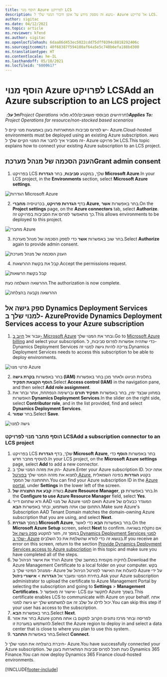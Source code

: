 ```yaml
---
title: הוסף מנוי Azure לפרויקט LCS
description: נושא זה מספק מידע על אופן חיבור המנוי שלך ל- Azure אל פרויקט LCS.
author: sigitac
ms.date: 04/12/2021
ms.topic: article
ms.reviewer: kfend
ms.author: sigitac
ms.openlocfilehash: 6daa86d453ec5022cdd75dff0394c8818292406c
ms.sourcegitcommit: 40f68387f594180af64a5e5c748b6efa188bd300
ms.translationtype: HT
ms.contentlocale: he-IL
ms.lasthandoff: 05/10/2021
ms.locfileid: "6000617"
---
```

# <a name="add-an-azure-subscription-to-an-lcs-project"></a><span data-ttu-id="869dc-103">הוסף מנוי Azure לפרויקט LCS</span><span class="sxs-lookup"><span data-stu-id="869dc-103">Add an Azure subscription to an LCS project</span></span>

<span data-ttu-id="869dc-104">_**חל על:** ‏Project Operations לתרחישים מבוססי משאבים/ללא מלאי_</span><span class="sxs-lookup"><span data-stu-id="869dc-104">_**Applies To:** Project Operations for resource/non-stocked based scenarios_</span></span>

<span data-ttu-id="869dc-105">יש לפרוס סביבות המתארחות בענן באמצעות מנוי קיים ל- Azure.</span><span class="sxs-lookup"><span data-stu-id="869dc-105">Cloud-hosted environments must be deployed using an existing Azure subscription.</span></span> <span data-ttu-id="869dc-106">נושא זה מסביר איך לחבר את המנוי הקיים שלך ל- Azure אל פרויקט LCS.</span><span class="sxs-lookup"><span data-stu-id="869dc-106">This topic explains how to connect your existing Azure subscription to an LCS project.</span></span> 

## <a name="grant-admin-consent"></a><span data-ttu-id="869dc-107">הענק הסכמה של מנהל מערכת</span><span class="sxs-lookup"><span data-stu-id="869dc-107">Grant admin consent</span></span>

1. <span data-ttu-id="869dc-108">בפרויקט LCS שלך, במקטע **סביבות**, בחר **הגדרות Microsoft Azure**.</span><span class="sxs-lookup"><span data-stu-id="869dc-108">In your LCS project, in the **Environments** section, select **Microsoft Azure settings**.</span></span>

![הגדרות Microsoft Azure](./media/1MicrosoftAzureSettings.png)

2. <span data-ttu-id="869dc-110">בדף **הגדרות פרויקט**, בכרטיסיה **מחברי Azure**, בחר באפשרות **אשר**.</span><span class="sxs-lookup"><span data-stu-id="869dc-110">On the **Project settings** page, on the **Azure connectors** tab, select **Authorize**.</span></span> <span data-ttu-id="869dc-111">כך מתאפשר לפרוס את הסביבות בפרויקט זה.</span><span class="sxs-lookup"><span data-stu-id="869dc-111">This allows environments to be deployed to this project.</span></span>

![מחברי Azure](./media/2AzureConnectors.png)

3. <span data-ttu-id="869dc-113">בחר שוב באפשרות **אשר** כדי לספק הסכמה של מנהל מערכת.</span><span class="sxs-lookup"><span data-stu-id="869dc-113">Select **Authorize** again to provide admin consent.</span></span>

![הענק הסכמה של מנהל מערכת](./media/3GrantAdminConsent.png)

4. <span data-ttu-id="869dc-115">קבל את בקשת ההרשאות.</span><span class="sxs-lookup"><span data-stu-id="869dc-115">Accept the permissions request.</span></span>

![קבל בקשת הרשאות](./media/4AcceptPermissionRequest.png)

<span data-ttu-id="869dc-117">ההרשאה הושלמה כעת.</span><span class="sxs-lookup"><span data-stu-id="869dc-117">The authorization is now complete.</span></span> 

![ההרשאה נקבעה בהצלחה](./media/5AuthorizationComplete.png)

## <a name="provide-dynamics-deployment-services-access-to-your-azure-subscription"></a><a name="provide"></a><span data-ttu-id="869dc-119">ספק גישה אל Dynamics Deployment Services למנוי שלך ב- Azure</span><span class="sxs-lookup"><span data-stu-id="869dc-119">Provide Dynamics Deployment Services access to your Azure subscription</span></span>

1. <span data-ttu-id="869dc-120">עבור אל [חיוב ב- Microsoft Azure](https://portal.azure.com/#blade/Microsoft\_Azure\_Billing/SubscriptionsBlade) ובחר את המנוי שלך.</span><span class="sxs-lookup"><span data-stu-id="869dc-120">Go to [Microsoft Azure billing](https://portal.azure.com/#blade/Microsoft\_Azure\_Billing/SubscriptionsBlade) and select your subscription.</span></span> <span data-ttu-id="869dc-121">כדי שתהיה אפשרות לפרוס סביבות, ל- Dynamics Deployment Services צריכה להיות גישה למנוי זה.</span><span class="sxs-lookup"><span data-stu-id="869dc-121">Dynamics Deployment Services needs to access this subscription to be able to deploy environments.</span></span>

![פרטי מנוי Azure](./media/6AzureSubscription.png)

2. <span data-ttu-id="869dc-123">בחר באפשרות **בקרת גישה (IAM)** בחלונית הניווט ולאחר מכן בחר באפשרות **הוסף הקצאת תפקיד**.</span><span class="sxs-lookup"><span data-stu-id="869dc-123">Select **Access control (IAM)** in the navigation pane, and then select **Add role assignment**.</span></span>
3. <span data-ttu-id="869dc-124">במחוון שבצד ימין, בחר באפשרות **תפקיד תורם** וברשימה הנפתחת, אתר ובחר את האפשרות **Dynamics Deployment Services**.</span><span class="sxs-lookup"><span data-stu-id="869dc-124">In the slider on the right side, select **Contributor role**, and in the list provided, find and select **Dynamics Deployment Services**.</span></span> 
4. <span data-ttu-id="869dc-125">בחר **שמור**.</span><span class="sxs-lookup"><span data-stu-id="869dc-125">Select **Save**.</span></span>

![גישה למנוי](./media/7SubscriptionAccess.png)

### <a name="add-a-subscription-connector-to-an-lcs-project"></a><span data-ttu-id="869dc-127">הוסף מחבר מנוי לפרויקט LCS</span><span class="sxs-lookup"><span data-stu-id="869dc-127">Add a subscription connector to an LCS project</span></span>

1. <span data-ttu-id="869dc-128">בפרויקט LCS שלך, בדף **הגדרות Microsoft Azure**, בחר באפשרות **הוסף** כדי להוסיף מחבר חדש.</span><span class="sxs-lookup"><span data-stu-id="869dc-128">In your LCS project, on the **Microsoft Azure settings** page, select **Add** to add a new connector.</span></span>
2. <span data-ttu-id="869dc-129">הזן את מזהה המנוי שלך ב- Azure.</span><span class="sxs-lookup"><span data-stu-id="869dc-129">Enter your Azure subscription ID.</span></span> <span data-ttu-id="869dc-130">אתה יכול למצוא את מזהה המנוי שלך [בפורטל Azure](https://ms.portal.azure.com/), בקטע  **הגדרות**  בפינה השמאלית התחתונה של המסך.</span><span class="sxs-lookup"><span data-stu-id="869dc-130">You can find your Azure subscription ID in the [Azure portal](https://ms.portal.azure.com/), under  **Settings**  in the lower left of the screen.</span></span>
3. <span data-ttu-id="869dc-131">בשדה **קבע את התצורה של Azure Resource Manager**, בחר באפשרות **כן**.</span><span class="sxs-lookup"><span data-stu-id="869dc-131">In the **Configure to use Azure Resource Manager** field, select **Yes**.</span></span>
4. <span data-ttu-id="869dc-132">ודא שתחום דייר AAD של מנוי Azure תואם למנוי Azure המוגדר כבעלים של התחום שבו אתה משתמש, ובחר באפשרות **הבא**.</span><span class="sxs-lookup"><span data-stu-id="869dc-132">Make sure Azure's Subscription AAD Tenant Domain matches the domain-owning Azure subscription that you are using, and select **Next**.</span></span>
5. <span data-ttu-id="869dc-133">במסך **הגדרת Microsoft Azure**, בחר באפשרות **הבא** כדי לאשר.</span><span class="sxs-lookup"><span data-stu-id="869dc-133">On the **Microsoft Azure Setup** screen, select **Next** to confirm.</span></span> <span data-ttu-id="869dc-134">אם נתקלת בשגיאה במסך זה, חזור למקטע [ספק גישה אל Dynamics Deployment Services למנוי שלך ב- Azure](#provide) בנושא זה כדי לוודא שהשלמת את כל השלבים.</span><span class="sxs-lookup"><span data-stu-id="869dc-134">If you receive an error on this screen, return to the section [Provide Dynamics Deployment Services access to Azure subscription](#provide) in this topic and make sure you have completed all of the steps.</span></span>
6. <span data-ttu-id="869dc-135">הורד את אישור הניהול של Azure לתיקיה מקומית במחשב שלך.</span><span class="sxs-lookup"><span data-stu-id="869dc-135">Download the Azure Management Certificate to a local folder on your computer.</span></span> <span data-ttu-id="869dc-136">בקש ממנהל המינוי שלך ב- Azure להעלות את האישור לפורטל הניהול של Azure על ידי בחירת המנוי ומעבר אל **הגדרות** > **אישורי ניהול**.</span><span class="sxs-lookup"><span data-stu-id="869dc-136">Ask your Azure subscription administrator to upload the certificate to Azure Management Portal by selecting the subscription and going to **Settings** > **Management Certificates**.</span></span> <span data-ttu-id="869dc-137">אישור זה מאפשר ל- LCS לתקשר עם Azure בשמך.</span><span class="sxs-lookup"><span data-stu-id="869dc-137">This certificate enables LCS to communicate with Azure on your behalf.</span></span> <span data-ttu-id="869dc-138">אתה יכול לדלג על שלב זה אם למשתמש שלך יש גישה למנוי.</span><span class="sxs-lookup"><span data-stu-id="869dc-138">You can skip this step if your user has access to the subscription.</span></span>
7. <span data-ttu-id="869dc-139">בחר באפשרות  **הבא**.</span><span class="sxs-lookup"><span data-stu-id="869dc-139">Select  **Next**.</span></span>
8. <span data-ttu-id="869dc-140">בחר את אזור Azure לפריסה ובחר מרכז נתונים הקרוב למקום בו אתה מתכנן להשתמש במערכת זו.</span><span class="sxs-lookup"><span data-stu-id="869dc-140">Select the Azure region to deploy in and select a data center that is close to where you plan to use this system.</span></span>
9.  <span data-ttu-id="869dc-141">בחר באפשרות  **התחבר**.</span><span class="sxs-lookup"><span data-stu-id="869dc-141">Select  **Connect**.</span></span>

<span data-ttu-id="869dc-142">חיברת בהצלחה את המנוי שלך ל- Azure.</span><span class="sxs-lookup"><span data-stu-id="869dc-142">You have successfully connected your Azure subscription.</span></span> <span data-ttu-id="869dc-143">כעת תוכל לפרוס סביבות המתארחות בענן של Dynamics 365 Finance.</span><span class="sxs-lookup"><span data-stu-id="869dc-143">You can now deploy Dynamics 365 Finance cloud-hosted environments.</span></span>




[!INCLUDE[footer-include](../includes/footer-banner.md)]
